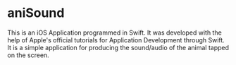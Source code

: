 # aniSound

This is an iOS Application programmed in Swift. It was developed with the help of Apple's official tutorials for Application Development through Swift. It is a simple application for producing the sound/audio of the animal tapped on the screen.
